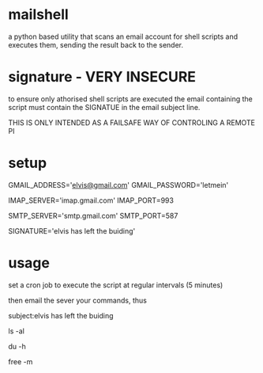 mailshell
=========
a python based utility that scans an email account for shell scripts and executes them, sending the result back to the sender.

signature - VERY INSECURE
=========================
to ensure only athorised shell scripts are executed the email containing the script must contain the SIGNATUE in the
email subject line. 

THIS IS ONLY INTENDED AS A FAILSAFE WAY OF CONTROLING A REMOTE PI

setup
=====
GMAIL_ADDRESS='elvis@gmail.com'
GMAIL_PASSWORD='letmein'

IMAP_SERVER='imap.gmail.com'
IMAP_PORT=993

SMTP_SERVER='smtp.gmail.com'
SMTP_PORT=587

SIGNATURE='elvis has left the buiding'

usage
=====
set a cron job to execute the script at regular intervals (5 minutes)

then email the sever your commands, thus

subject:elvis has left the buiding

ls -al

du -h

free -m
